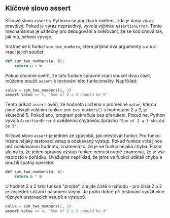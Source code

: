 ## Klíčové slovo assert

Klíčové slovo `assert` v Pythonu se používá k ověření, zda je daný výraz pravdivý. Pokud je výraz nepravdivý, vyvolá výjimku `AssertionError`. Tento mechanismus je užitečný pro debugování a ověřování, že se kód chová tak, jak má, během vývoje. 

Vraťme se k funkci `sum_two_numbers`, která přijímá dva argumenty `a` a `b` a vrací jejich součet:

```python
def sum_two_numbers(a, b):
    return a + b
```

Pokud chceme ověřit, že tato funkce správně vrací součet dvou čísel, můžeme použít `assert` k testování této funkcionality. Například:

```python
value = sum_two_numbers(2, 3)
assert value == 5, "Sum of 2 a 3 should be 5"
```

Tento příkaz `assert` ověří, že hodnota uložená v proměnné `value`, kterou jsme získali voláním funkce `sum_two_numbers()` s hodnotami 2 a 3, je skutečně 5. Pokud ano, program pokračuje bez přerušení. Pokud ne, Python vyvolá `AssertionError` s uvedenou chybovou zprávou `"Sum of 2 a 3 should be 5"`.

Klíčové slovo `assert` je jedním ze způsobů, jak otestovat funkci. Pro funkci máme nějaký testovací vstup a očekávaný výstup. Pokud funkce vrátí jinou než očekávanou hodnotu, znamená to, že je ve funkci nějaká chyba. Pozor ale na to, že jeden správný výstup funkce nemusí nutně znamenat, že je vše naprosto v pořádku. Uvažujme například, že jsme ve funkci udělali chybu a použili špatný operátor.

```python
def sum_two_numbers(a, b):
    return a * b
```

U hodnot 2 a 2 tato funkce "projde", ale jde čistě o náhodu - pro čísla 2 a 2 je výsledek sčítání i násobení stejný. Je proto dobré při testování využít více různých testovacích vstupů a výstupů.

```python
value = sum_two_numbers(2, 2)
assert value == 4, "Sum of 2 a 2 should be 4"
```